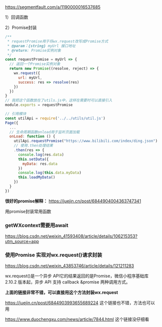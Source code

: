 https://segmentfault.com/a/1190000016537685

1）回调函数

2）Promise封装

```javascript
/**
 * requestPromise用于将wx.request改写成Promise方式
 * @param：{string} myUrl 接口地址
 * @return: Promise实例对象
 */
const requestPromise = myUrl => {
  // 返回一个Promise实例对象
  return new Promise((resolve, reject) => {
    wx.request({
      url: myUrl,
      success: res => resolve(res)
    })
  })
}
// 我把这个函数放在了utils.js中，这样在需要时可以直接引入
module.exports = requestPromise
```

```javascript
// 引用模块
const utilApi = require('../../utils/util.js')
Page({
  ...
  // 生命周期函数onload用于监听页面加载
  onLoad: function () {
    utilApi.requestPromise("https://www.bilibili.com/index/ding.json")
    // 使用.then处理结果
    .then(res => {
      console.log(res.data)
      this.setData({
        myData: res.data
      })
      console.log(this.data.myData)
      this.loadMyData()
    })
  }
})
```

**很好的promise解释：**
https://juejin.cn/post/6844904004363747341

用promise封装常用函数

### getWXcontext需要用await
https://blog.csdn.net/weixin_41593408/article/details/106215353?utm_source=app

### 使用Promise 实现对wx.request()请求封装

https://blog.csdn.net/weixin_43853746/article/details/121211283

wx.request()是一个异步 API它的结果返回的是Promise，微信小程序基础库 2.10.2 版本起，异步 API 支持 callback &promise 两种调用方式。


**上面的链接非常不错，可以直接用这个方法封装wx.request**

https://juejin.cn/post/6844903993655689224
这个链接也不错，方法也可以用

https://www.duochengxu.com/news/article/7844.html
这个链接没仔细看


